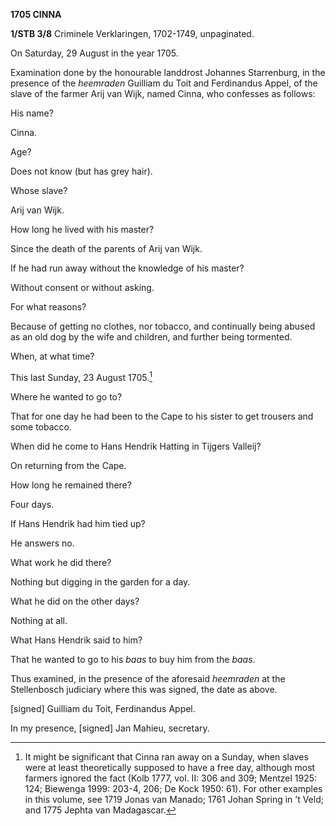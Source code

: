 **1705 CINNA**

**1/STB 3/8** Criminele Verklaringen, 1702-1749, unpaginated.

On Saturday, 29 August in the year 1705.

Examination done by the honourable landdrost Johannes Starrenburg, in
the presence of the *heemraden* Guilliam du Toit and Ferdinandus Appel,
of the slave of the farmer Arij van Wijk, named Cinna, who confesses as
follows:

His name?

Cinna.

Age?

Does not know (but has grey hair).

Whose slave?

Arij van Wijk.

How long he lived with his master?

Since the death of the parents of Arij van Wijk.

If he had run away without the knowledge of his master?

Without consent or without asking.

For what reasons?

Because of getting no clothes, nor tobacco, and continually being abused
as an old dog by the wife and children, and further being tormented.

When, at what time?

This last Sunday, 23 August 1705.[^1]

Where he wanted to go to?

That for one day he had been to the Cape to his sister to get trousers
and some tobacco.

When did he come to Hans Hendrik Hatting in Tijgers Valleij?

On returning from the Cape.

How long he remained there?

Four days.

If Hans Hendrik had him tied up?

He answers no.

What work he did there?

Nothing but digging in the garden for a day.

What he did on the other days?

Nothing at all.

What Hans Hendrik said to him?

That he wanted to go to his *baas* to buy him from the *baas*.

Thus examined, in the presence of the aforesaid *heemraden* at the
Stellenbosch judiciary where this was signed, the date as above.

\[signed\] Guilliam du Toit, Ferdinandus Appel.

In my presence, \[signed\] Jan Mahieu, secretary.

[^1]: It might be significant that Cinna ran away on a Sunday, when
    slaves were at least theoretically supposed to have a free day,
    although most farmers ignored the fact (Kolb 1777, vol. II: 306 and
    309; Mentzel 1925: 124; Biewenga 1999: 203-4, 206; De Kock 1950:
    61). For other examples in this volume, see 1719 Jonas van Manado;
    1761 Johan Spring in ’t Veld; and 1775 Jephta van Madagascar.
